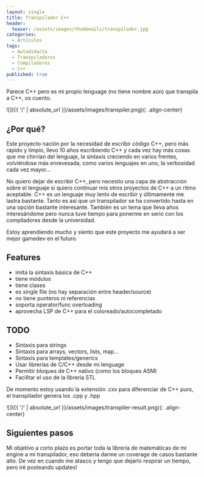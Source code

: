 ```yaml
---
layout: single
title: Transpilador C++
header:
  teaser: /assets/images/thumbnails/transpilador.jpg
categories:
  - Artículos
tags:
  - Autodidacta
  - Transpiladores
  - Compiladores
  - C++
published: true
---
```


Parece C++ pero es mi propio lenguage (no tiene nombre aún) que transpila a C++, os cuento.<!--more-->

![]({{ '/' | absolute_url }}/assets/images/transpiler.png){: .align-center}

## ¿Por qué?

Este proyecto nación por la necesidad de escribir código C++, pero más rápido y limpio, llevo 10 años escribiendo C++ y cada vez hay más cosas que me chirrían del lenguaje, la sintaxis creciendo en varios frentes, volviéndose más enrevesada, como varios lenguajes en uno, la verbosidad cada vez mayor...

No quiero dejar de escribir C++, pero necesito una capa de abstracción sobre el lenguaje si quiero continuar mis otros proyectos de C++ a un ritmo aceptable. C++ es un lenguaje muy lento de escribir y últimamente me lastra bastante. Tanto es así que un transpilador se ha convertido hasta en una opción bastante interesante. También es un tema que lleva años interesándome pero nunca tuve tiempo para ponerme en serio con los compiladores desde la universidad.

Estoy aprendiendo mucho y siento que este proyecto me ayudará a ser mejor gamedev en el futuro.

## Features

- imita la sintaxis básica de C++
- tiene módulos
- tiene clases
- es single file (no hay separación entre header/source)
- no tiene punteros ni referencias
- soporta operator/func overloading
- aprovecha LSP de C++ para el coloreado/autocompletado

## TODO

- Sintaxis para strings
- Sintaxis para arrays, vectors, lists, map...
- Sintaxis para templates/generics
- Usar librerías de C/C++ desde mi lenguage
- Permitir bloques de C++ nativo (como los bloques ASM)
- Facilitar el uso de la librería STL

De momento estoy usando la extensión .cxx para diferenciar de C++ puro, el transpilador genera los .cpp y .hpp

![]({{ '/' | absolute_url }}/assets/images/transpiler-result.png){: .align-center}

## Siguientes pasos

Mi objetivo a corto plazo es portar toda la librería de matemáticas de mi engine a mi transpilador, eso debería darme un coverage de casos bastante alto. De vez en cuando me atasco y tengo que dejarlo respirar un tiempo, pero iré posteando updates!